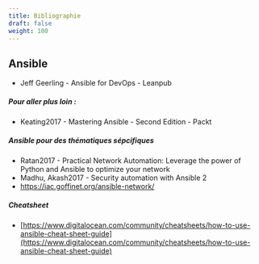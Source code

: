 ```yaml
---
title: Bibliographie
draft: false
weight: 100
---
```



## Ansible

- Jeff Geerling - Ansible for DevOps - Leanpub

##### Pour aller plus loin :

- Keating2017 - Mastering Ansible - Second Edition - Packt

##### Ansible pour des thématiques sépcifiques

- Ratan2017 - Practical Network Automation: Leverage the power of Python and Ansible to optimize your network
- Madhu, Akash2017 - Security automation with Ansible 2
- https://iac.goffinet.org/ansible-network/

##### Cheatsheet

- [https://www.digitalocean.com/community/cheatsheets/how-to-use-ansible-cheat-sheet-guide](https://www.digitalocean.com/community/cheatsheets/how-to-use-ansible-cheat-sheet-guide)